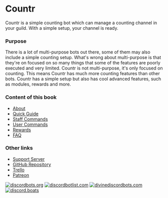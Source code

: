 # Countr
Countr is a simple counting bot which can manage a counting channel in your guild. With a simple setup, your channel is ready.

### Purpose
There is a lot of multi-purpose bots out there, some of them may also include a simple counting setup. What's wrong about multi-purpose is that they're on focused on so many things that some of the features are poorly executed and very limited. Countr is not multi-purpose, it's only focused on counting. This means Countr has much more counting features than other bots. Countr has a simple setup but also has cool advanced features, such as modules, rewards and more.

### Content of this book
* [About](/)
* [Quick Guide](quickguide.html)
* [Staff Commands](staffcommands.html)
* [User Commands](usercommands.html)
* [Rewards](rewards.html)
* [FAQ](faq.html)

### Other links
* [Support Server](https://discord.gg/SwY8ZBE)
* [GitHub Repository](https://github.com/gleeny/countr/)
* [Trello](https://trello.com/b/6fIzYrDk/countr/)
* [Patreon](https://patreon.com/gleeny)

[![discordbots.org](https://discordbots.org/api/widget/467377486141980682.svg)](https://discordbots.org/bot/countr)
[![discordbotlist.com](https://discordbotlist.com/bots/467377486141980682/widget)](https://discordbotlist.com/bots/467377486141980682)
[![divinediscordbots.com](https://divinediscordbots.com/api/widget/467377486141980682.svg)](https://divinediscordbots.com/bots/467377486141980682)
[![discord.boats](https://discord.boats/api/widget/countr)](https://discord.boats/bot/countr)